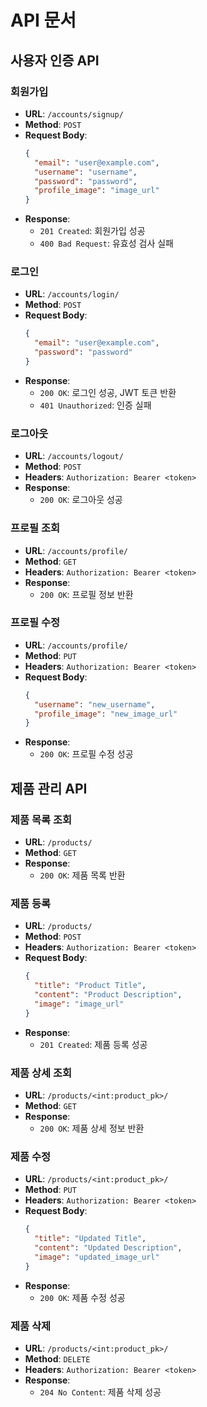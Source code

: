 # API 문서

## 사용자 인증 API

### 회원가입
- **URL**: `/accounts/signup/`
- **Method**: `POST`
- **Request Body**:
  ```json
  {
    "email": "user@example.com",
    "username": "username",
    "password": "password",
    "profile_image": "image_url"
  }
  ```
- **Response**:
  - `201 Created`: 회원가입 성공
  - `400 Bad Request`: 유효성 검사 실패

### 로그인
- **URL**: `/accounts/login/`
- **Method**: `POST`
- **Request Body**:
  ```json
  {
    "email": "user@example.com",
    "password": "password"
  }
  ```
- **Response**:
  - `200 OK`: 로그인 성공, JWT 토큰 반환
  - `401 Unauthorized`: 인증 실패

### 로그아웃
- **URL**: `/accounts/logout/`
- **Method**: `POST`
- **Headers**: `Authorization: Bearer <token>`
- **Response**:
  - `200 OK`: 로그아웃 성공

### 프로필 조회
- **URL**: `/accounts/profile/`
- **Method**: `GET`
- **Headers**: `Authorization: Bearer <token>`
- **Response**:
  - `200 OK`: 프로필 정보 반환

### 프로필 수정
- **URL**: `/accounts/profile/`
- **Method**: `PUT`
- **Headers**: `Authorization: Bearer <token>`
- **Request Body**:
  ```json
  {
    "username": "new_username",
    "profile_image": "new_image_url"
  }
  ```
- **Response**:
  - `200 OK`: 프로필 수정 성공


## 제품 관리 API

### 제품 목록 조회
- **URL**: `/products/`
- **Method**: `GET`
- **Response**:
  - `200 OK`: 제품 목록 반환

### 제품 등록
- **URL**: `/products/`
- **Method**: `POST`
- **Headers**: `Authorization: Bearer <token>`
- **Request Body**:
  ```json
  {
    "title": "Product Title",
    "content": "Product Description",
    "image": "image_url"
  }
  ```
- **Response**:
  - `201 Created`: 제품 등록 성공

### 제품 상세 조회
- **URL**: `/products/<int:product_pk>/`
- **Method**: `GET`
- **Response**:
  - `200 OK`: 제품 상세 정보 반환

### 제품 수정
- **URL**: `/products/<int:product_pk>/`
- **Method**: `PUT`
- **Headers**: `Authorization: Bearer <token>`
- **Request Body**:
  ```json
  {
    "title": "Updated Title",
    "content": "Updated Description",
    "image": "updated_image_url"
  }
  ```
- **Response**:
  - `200 OK`: 제품 수정 성공

### 제품 삭제
- **URL**: `/products/<int:product_pk>/`
- **Method**: `DELETE`
- **Headers**: `Authorization: Bearer <token>`
- **Response**:
  - `204 No Content`: 제품 삭제 성공